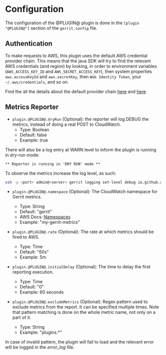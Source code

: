 # Configuration

The configuration of the @PLUGIN@ plugin is done in the `[plugin "@PLUGIN@"]`
section of the `gerrit.config` file.

## Authentication

To make requests to AWS, this plugin uses the default AWS credential provider
chain. This means that the java SDK will try to find the relevant AWS
credentials (and region) by looking, in order to environment variables
(`AWS_ACCESS_KEY_ID` and `AWS_SECRET_ACCESS_KEY`), then system properties
`aws.accessKeyId` and `aws.secretKey`, then `Web Identity Token`, your
`~/.aws/credentials`, and so on.

Find the all the details about the default provider chain
[here](https://docs.aws.amazon.com/sdk-for-java/v1/developer-guide/credentials.html) and
[here](https://docs.aws.amazon.com/sdk-for-java/v1/developer-guide/setup-credentials.html)

## Metrics Reporter

* `plugin.@PLUGIN@.dryRun` (Optional): the reporter will log.DEBUG the metrics,
instead of doing a real POST to CloudWatch.
    * Type: Boolean
    * Default: false
    * Example: true

There will also be a log entry at WARN level to inform the plugin is running in
dry-run mode:

```** Reporter is running in 'DRY RUN' mode **```

To observe the metrics increase the log level, as such:

```bash
ssh -p <port> admin@<server> gerrit logging set-level debug io.github.azagniotov.metrics.reporter.cloudwatch.CloudWatchReporter
```

* `plugin.@PLUGIN@.namespace` (Optional): The CloudWatch namespace for Gerrit metrics.
    * Type: String
    * Default: "gerrit"
    * AWS Docs: [Namespaces](https://docs.aws.amazon.com/AmazonCloudWatch/latest/monitoring/cloudwatch_concepts.html#Namespace)
    * Example: "my-gerrit-metrics"

* `plugin.@PLUGIN@.rate` (Optional): The rate at which metrics should be fired to AWS.
    * Type: Time
    * Default: "60s"
    * Example: 5m

* `plugin.@PLUGIN@.initialDelay` (Optional): The time to delay the first reporting
execution.
    * Type: Time
    * Default: "0"
    * Example: 60 seconds

* `plugin.@PLUGIN@.excludeMetrics` (Optional): Regex pattern used to exclude
metrics from the report. It can be specified multiple times.
Note that pattern matching is done on the whole metric name, not only on a part of it.
    * Type: String
    * Example: "plugins.*"

In case of invalid pattern, the plugin will fail to load and the relevant error will
be logged in the _error_log_ file.